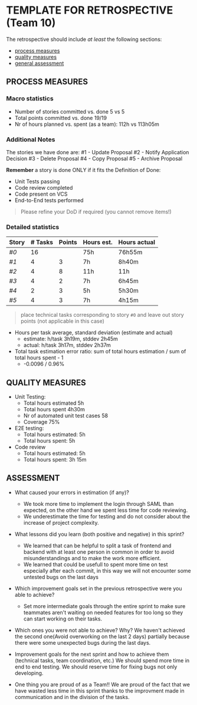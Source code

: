 TEMPLATE FOR RETROSPECTIVE (Team 10)
=====================================

The retrospective should include _at least_ the following
sections:

- [process measures](#process-measures)
- [quality measures](#quality-measures)
- [general assessment](#assessment)

## PROCESS MEASURES 

### Macro statistics

- Number of stories committed vs. done   5 vs 5
- Total points committed vs. done  19/19
- Nr of hours planned vs. spent (as a team): 112h vs 113h05m

### Additional Notes
The stories we have done are:
#1 - Update Proposal
#2 - Notify Application Decision
#3 - Delete Proposal
#4 - Copy Proposal
#5 - Archive Proposal

**Remember** a story is done ONLY if it fits the Definition of Done:
 
- Unit Tests passing
- Code review completed
- Code present on VCS
- End-to-End tests performed

> Please refine your DoD if required (you cannot remove items!) 

### Detailed statistics

| Story  | # Tasks   | Points | Hours est. | Hours actual |
|--------|-----------|--------|------------|--------------|
| _#0_   |    16     |        |     75h    |   76h55m     |
| _#1_   |    4      |   3    |     7h     |    8h40m     |
| _#2_   |    4      |   8    |     11h    |     11h      |
| _#3_   |    4      |   2    |     7h     |    6h45m     |
| _#4_   |    2      |   3    |     5h     |    5h30m     |
| _#5_   |    4      |   3    |     7h     |    4h15m     |
   

> place technical tasks corresponding to story `#0` and leave out story points (not applicable in this case)

- Hours per task average, standard deviation (estimate and actual)
    - estimate: h/task 3h19m, stddev 2h45m
    - actual: h/task 3h17m, stddev 2h37m
- Total task estimation error ratio: sum of total hours estimation / sum of total hours spent - 1
    - -0.0096 / 0.96%

  
## QUALITY MEASURES 

- Unit Testing:
  - Total hours estimated 5h
  - Total hours spent 4h30m
  - Nr of automated unit test cases 58
  - Coverage 75%
- E2E testing:
  - Total hours estimated: 5h
  - Total hours spent: 5h
- Code review 
  - Total hours estimated: 5h
  - Total hours spent: 3h 15m
  


## ASSESSMENT

- What caused your errors in estimation (if any)? 
  - We took more time to implement the login through SAML than expected, on the other hand we spent less time for code reviewing.
  - We underestimate the time for testing and do not consider about the increase of project complexity.

- What lessons did you learn (both positive and negative) in this sprint? 
  - We learned that can be helpful to split a task of frontend and backend with at least one person in common in order to avoid misunderstandings and to make the work more efficient.
  - We learned that could be usefull to spent more time on test especially after each commit, in this way we will not encounter some untested  bugs on the last days 

- Which improvement goals set in the previous retrospective were you able to achieve? 

  - Set more intermediate goals through the entire sprint to make sure teammates aren't waiting on needed features for too long so they can start working on their tasks.
  
  
- Which ones you were not able to achieve? Why?
  We haven't achieved the second one(Avoid overworking on the last 2 days) partially because there were some unexpected bugs during the last days. 
  
- Improvement goals for the next sprint and how to achieve them (technical tasks, team coordination, etc.)
  We should spend more time in end to end testing.
  We should reserve time for fixing bugs not only developing.

- One thing you are proud of as a Team!!
  We are proud of the fact that we have wasted less time in this sprint thanks to the improvment made in communication and in the division of the tasks. 